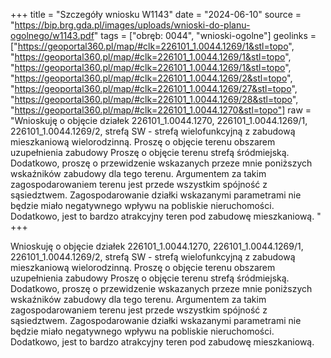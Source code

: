 +++
title = "Szczegóły wniosku W1143"
date = "2024-06-10"
source = "https://bip.brg.gda.pl/images/uploads/wnioski-do-planu-ogolnego/w1143.pdf"
tags = ["obręb: 0044", "wnioski-ogolne"]
geolinks = ["https://geoportal360.pl/map/#clk=226101_1.0044.1269/1&stl=topo", "https://geoportal360.pl/map/#clk=226101_1.0044.1269/1&stl=topo", "https://geoportal360.pl/map/#clk=226101_1.0044.1269/1&stl=topo", "https://geoportal360.pl/map/#clk=226101_1.0044.1269/2&stl=topo", "https://geoportal360.pl/map/#clk=226101_1.0044.1269/27&stl=topo", "https://geoportal360.pl/map/#clk=226101_1.0044.1269/28&stl=topo", "https://geoportal360.pl/map/#clk=226101_1.0044.1270&stl=topo"]
raw = "Wnioskuję o objęcie działek 226101_1.0044.1270, 226101_1.0044.1269/1, 226101_1.0044.1269/2, strefą SW - strefą wielofunkcyjną z zabudową mieszkaniową wielorodzinną. Proszę o objęcie terenu obszarem uzupełnienia zabudowy Proszę o objęcie terenu strefą śródmiejską. Dodatkowo, proszę o przewidzenie wskazanych przeze mnie poniższych wskaźników zabudowy dla tego terenu. Argumentem za takim zagospodarowaniem terenu jest przede wszystkim spójność z sąsiedztwem. Zagospodarowanie działki wskazanymi parametrami nie będzie miało negatywnego wpływu na pobliskie nieruchomości. Dodatkowo, jest to bardzo atrakcyjny teren pod zabudowę mieszkaniową. "
+++

Wnioskuję o objęcie działek 226101_1.0044.1270, 226101_1.0044.1269/1,
226101_1.0044.1269/2, strefą SW - strefą wielofunkcyjną z zabudową mieszkaniową
wielorodzinną. Proszę o objęcie terenu obszarem uzupełnienia zabudowy Proszę o objęcie terenu
strefą śródmiejską. Dodatkowo, proszę o przewidzenie wskazanych przeze mnie poniższych
wskaźników zabudowy dla tego terenu. Argumentem za takim zagospodarowaniem terenu jest
przede wszystkim spójność z sąsiedztwem. Zagospodarowanie działki wskazanymi parametrami
nie będzie miało negatywnego wpływu na pobliskie nieruchomości. Dodatkowo, jest to bardzo
atrakcyjny teren pod zabudowę mieszkaniową.



